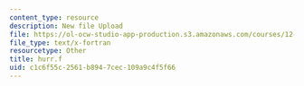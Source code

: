 ```yaml
---
content_type: resource
description: New file Upload
file: https://ol-ocw-studio-app-production.s3.amazonaws.com/courses/12-811-tropical-meteorology-spring-2011/c1c6f55c2561b8947cec109a9c4f5f66_hurr.f
file_type: text/x-fortran
resourcetype: Other
title: hurr.f
uid: c1c6f55c-2561-b894-7cec-109a9c4f5f66
---
```

